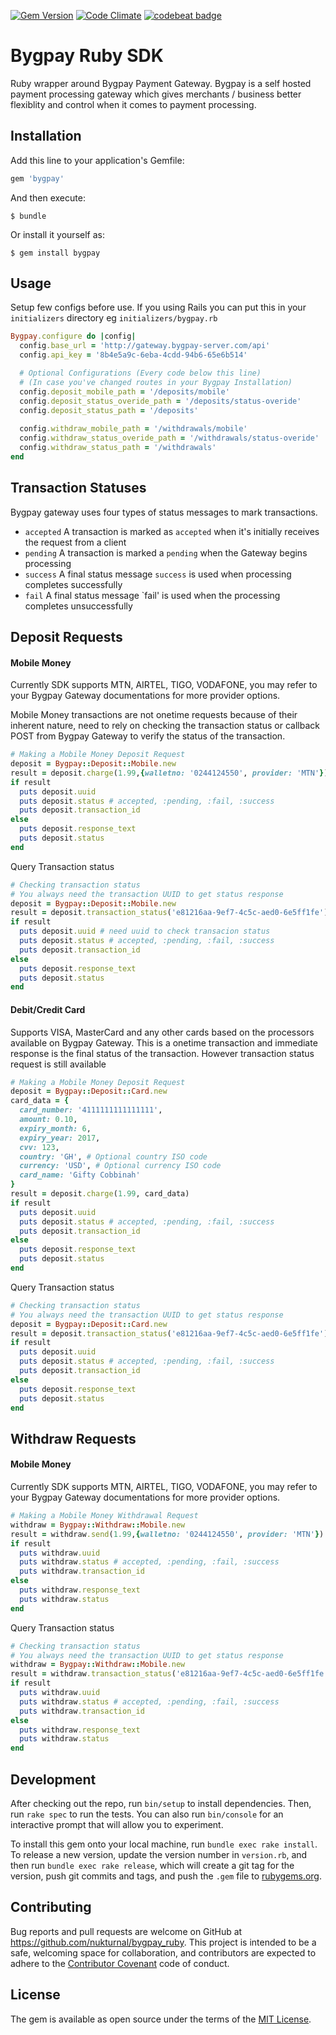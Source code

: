 [![Gem Version](https://badge.fury.io/rb/bygpay.svg)](https://badge.fury.io/rb/bygpay) [![Code Climate](https://codeclimate.com/github/nukturnal/bygpay/badges/gpa.svg)](https://codeclimate.com/github/nukturnal/bygpay) [![codebeat badge](https://codebeat.co/badges/8db86406-18f8-4c2d-bacf-58ac1c700c0a)](https://codebeat.co/projects/github-com-nukturnal-bygpay-master)

# Bygpay Ruby SDK

Ruby wrapper around Bygpay Payment Gateway. Bygpay is a self hosted payment processing gateway which gives merchants / business better flexiblity and control when it comes to payment processing.

## Installation

Add this line to your application's Gemfile:

```ruby
gem 'bygpay'
```

And then execute:

    $ bundle

Or install it yourself as:

    $ gem install bygpay

## Usage

Setup few configs before use. If you using Rails you can put this in your `initializers` directory eg `initializers/bygpay.rb`

```ruby
Bygpay.configure do |config|
  config.base_url = 'http://gateway.bygpay-server.com/api'
  config.api_key = '8b4e5a9c-6eba-4cdd-94b6-65e6b514'

  # Optional Configurations (Every code below this line)
  # (In case you've changed routes in your Bygpay Installation)
  config.deposit_mobile_path = '/deposits/mobile'
  config.deposit_status_overide_path = '/deposits/status-overide'
  config.deposit_status_path = '/deposits'
  
  config.withdraw_mobile_path = '/withdrawals/mobile'
  config.withdraw_status_overide_path = '/withdrawals/status-overide'
  config.withdraw_status_path = '/withdrawals'
end
```

## Transaction Statuses

Bygpay gateway uses four types of status messages to mark transactions.
* `accepted` A transaction is marked as `accepted` when it's initially receives the request from a client
* `pending` A transaction is marked a `pending` when the Gateway begins processing
* `success` A final status message `success` is used when processing completes successfully
* `fail` A final status message `fail' is used when the processing completes unsuccessfully

## Deposit Requests

#### Mobile Money

Currently SDK supports MTN, AIRTEL, TIGO, VODAFONE, you may refer to your Bygpay Gateway documentations for more provider options. 

Mobile Money transactions are not onetime requests because of their inherent nature, need to rely on checking the transaction status or callback POST from Bygpay Gateway to verify the status of the transaction. 

```ruby
# Making a Mobile Money Deposit Request
deposit = Bygpay::Deposit::Mobile.new
result = deposit.charge(1.99,{walletno: '0244124550', provider: 'MTN'})
if result
  puts deposit.uuid
  puts deposit.status # accepted, :pending, :fail, :success
  puts deposit.transaction_id
else
  puts deposit.response_text
  puts deposit.status
end
```

Query Transaction status
```ruby
# Checking transaction status
# You always need the transaction UUID to get status response
deposit = Bygpay::Deposit::Mobile.new
result = deposit.transaction_status('e81216aa-9ef7-4c5c-aed0-6e5ff1fe')
if result
  puts deposit.uuid # need uuid to check transacion status
  puts deposit.status # accepted, :pending, :fail, :success
  puts deposit.transaction_id
else
  puts deposit.response_text
  puts deposit.status
end
```
#### Debit/Credit Card

Supports VISA, MasterCard and any other cards based on the processors available on Bygpay Gateway. This is a onetime transaction and immediate response is the final status of the transaction. However transaction status request is still available

```ruby
# Making a Mobile Money Deposit Request
deposit = Bygpay::Deposit::Card.new
card_data = { 
  card_number: '4111111111111111', 
  amount: 0.10, 
  expiry_month: 6, 
  expiry_year: 2017, 
  cvv: 123,
  country: 'GH', # Optional country ISO code
  currency: 'USD', # Optional currency ISO code
  card_name: 'Gifty Cobbinah'
}
result = deposit.charge(1.99, card_data)
if result
  puts deposit.uuid
  puts deposit.status # accepted, :pending, :fail, :success
  puts deposit.transaction_id
else
  puts deposit.response_text
  puts deposit.status
end
```

Query Transaction status
```ruby
# Checking transaction status
# You always need the transaction UUID to get status response
deposit = Bygpay::Deposit::Card.new
result = deposit.transaction_status('e81216aa-9ef7-4c5c-aed0-6e5ff1fe')
if result
  puts deposit.uuid
  puts deposit.status # accepted, :pending, :fail, :success
  puts deposit.transaction_id
else
  puts deposit.response_text
  puts deposit.status
end
```

## Withdraw Requests

#### Mobile Money

Currently SDK supports MTN, AIRTEL, TIGO, VODAFONE, you may refer to your Bygpay Gateway documentations for more provider options.

```ruby
# Making a Mobile Money Withdrawal Request
withdraw = Bygpay::Withdraw::Mobile.new
result = withdraw.send(1.99,{walletno: '0244124550', provider: 'MTN'})
if result
  puts withdraw.uuid
  puts withdraw.status # accepted, :pending, :fail, :success
  puts withdraw.transaction_id
else
  puts withdraw.response_text
  puts withdraw.status
end
```

Query Transaction status
```ruby
# Checking transaction status
# You always need the transaction UUID to get status response
withdraw = Bygpay::Withdraw::Mobile.new
result = withdraw.transaction_status('e81216aa-9ef7-4c5c-aed0-6e5ff1fe')
if result
  puts withdraw.uuid
  puts withdraw.status # accepted, :pending, :fail, :success
  puts withdraw.transaction_id
else
  puts withdraw.response_text
  puts withdraw.status
end
```

## Development

After checking out the repo, run `bin/setup` to install dependencies. Then, run `rake spec` to run the tests. You can also run `bin/console` for an interactive prompt that will allow you to experiment.

To install this gem onto your local machine, run `bundle exec rake install`. To release a new version, update the version number in `version.rb`, and then run `bundle exec rake release`, which will create a git tag for the version, push git commits and tags, and push the `.gem` file to [rubygems.org](https://rubygems.org).

## Contributing

Bug reports and pull requests are welcome on GitHub at https://github.com/nukturnal/bygpay_ruby. This project is intended to be a safe, welcoming space for collaboration, and contributors are expected to adhere to the [Contributor Covenant](http://contributor-covenant.org) code of conduct.


## License

The gem is available as open source under the terms of the [MIT License](http://opensource.org/licenses/MIT).

